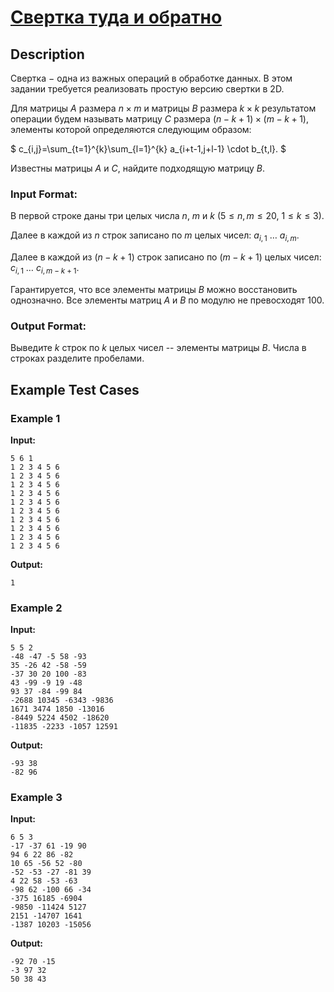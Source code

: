 # [Свертка туда и обратно](link)

## Description


Свертка $-$ одна из важных операций в обработке данных. В этом задании требуется реализовать простую версию свертки в 2D.

Для матрицы $A$ размера $n \times m$ и матрицы $B$ размера $k \times k$ результатом операции будем называть матрицу $C$ размера $(n - k + 1) \times (m - k + 1)$, элементы которой определяются следующим образом:

$
c_{i,j}=\sum_{t=1}^{k}\sum_{l=1}^{k} a_{i+t-1,j+l-1} \cdot b_{t,l}.
$

Известны матрицы $A$ и $C$, найдите подходящую матрицу $B$.
### Input Format:

В первой строке даны три целых числа $n$, $m$ и $k$ ($5 \le n, m \le 20$, $1 \le k \le 3$).

Далее в каждой из $n$ строк записано по $m$ целых чисел: $a_{i,1}$ $\ldots$ $a_{i,m}$.

Далее в каждой из $(n-k+1)$ строк записано по $(m-k+1)$ целых чисел: $c_{i,1}$ $\ldots$ $c_{i,m-k+1}$.

Гарантируется, что все элементы матрицы $B$ можно восстановить однозначно. Все элементы матриц $A$ и $B$ по модулю не превосходят 100.

### Output Format:

Выведите $k$ строк по $k$ целых чисел -- элементы матрицы $B$. Числа в строках разделите пробелами.

## Example Test Cases

### Example 1

**Input:**
```
5 6 1
1 2 3 4 5 6
1 2 3 4 5 6
1 2 3 4 5 6
1 2 3 4 5 6
1 2 3 4 5 6
1 2 3 4 5 6
1 2 3 4 5 6
1 2 3 4 5 6
1 2 3 4 5 6
1 2 3 4 5 6

```

**Output:**
```
1

```

### Example 2

**Input:**
```
5 5 2
-48 -47 -5 58 -93
35 -26 42 -58 -59
-37 30 20 100 -83
43 -99 -9 19 -48
93 37 -84 -99 84
-2688 10345 -6343 -9836
1671 3474 1850 -13016
-8449 5224 4502 -18620
-11835 -2233 -1057 12591

```

**Output:**
```
-93 38
-82 96

```

### Example 3

**Input:**
```
6 5 3
-17 -37 61 -19 90
94 6 22 86 -82
10 65 -56 52 -80
-52 -53 -27 -81 39
4 22 58 -53 -63
-98 62 -100 66 -34
-375 16185 -6904
-9850 -11424 5127
2151 -14707 1641
-1387 10203 -15056

```

**Output:**
```
-92 70 -15
-3 97 32
50 38 43

```

